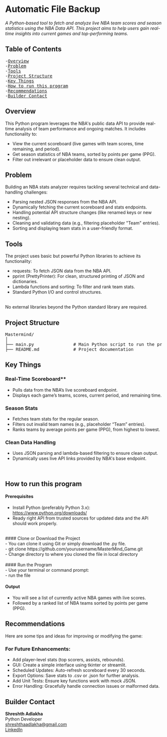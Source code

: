# Automatic File Backup 
_A Python-based tool to fetch and analyze live NBA team scores and season statistics using the NBA Data API. This project aims to help users gain real-time insights into current games and top-performing teams._

## Table of Contents
<pre>
-<a href="#overview">Overview</a>
-<a href="#problem">Problem</a>
-<a href="#tools">Tools</a>
-<a href="#project-structure">Project Structure</a>
-<a href="#key-things">Key Things</a>
-<a href="#how-to-run-this-program">How to run this program</a>
-<a href="#recommendations">Recommendations</a>
-<a href="#builder-contact">Builder Contact</a>
</pre>

<h2><a class="anchor" id="overview"></a>Overview</h2>
This Python program leverages the NBA's public data API to provide real-time analysis of team performance and ongoing matches. It includes functionality to:<br>

- View the current scoreboard (live games with team scores, time remaining, and period).<br>
- Get season statistics of NBA teams, sorted by points per game (PPG).<br>
- Filter out irrelevant or placeholder data to ensure clean output.<br>

<h2><a class="anchor" id="problem"></a>Problem</h2>
Building an NBA stats analyzer requires tackling several technical and data-handling challenges:<br>

- Parsing nested JSON responses from the NBA API.<br>
- Dynamically fetching the current scoreboard and stats endpoints.<br>
- Handling potential API structure changes (like renamed keys or new nesting).<br>
- Cleaning and validating data (e.g., filtering placeholder "Team" entries).<br>
- Sorting and displaying team stats in a user-friendly format.<br>

<h2><a class="anchor" id="tools"></a>Tools</h2>
The project uses basic but powerful Python libraries to achieve its functionality:<br>

- requests: To fetch JSON data from the NBA API.<br>
- pprint (PrettyPrinter): For clean, structured printing of JSON and dictionaries.<br>
- Lambda functions and sorting: To filter and rank team stats.<br>
- Standard Python I/O and control structures.<br>
<br>
No external libraries beyond the Python standard library are required.<br>



<h2><a class="anchor" id="projec-structure"></a>Project Structure</h2>
<pre>Mastermind/
│
├── main.py               # Main Python script to run the program
├── README.md             # Project documentation
</pre>

<h2><a class="anchor" id="key-things"></a>Key Things</h2>

### Real-Time Scoreboard**<br>

- Pulls data from the NBA’s live scoreboard endpoint.<br>
- Displays each game’s teams, scores, current period, and remaining time.<br>

### Season Stats<br>
- Fetches team stats for the regular season.<br>
- Filters out invalid team names (e.g., placeholder “Team” entries).<br>
- Ranks teams by average points per game (PPG), from highest to lowest.<br>

### Clean Data Handling<br>
- Uses JSON parsing and lambda-based filtering to ensure clean output.<br>
- Dynamically uses live API links provided by NBA's base endpoint.<br>
<br>
<h2><a class="anchor" id="how-to-run-this-program"></a>How to run this program</h2>

#### Prerequisites<br>
- Install Python (preferably Python 3.x): https://www.python.org/downloads/<br>
- Ready right API from trusted sources for updated data and the APi should work properly.
<br>
#### Clone or Download the Project<br>
- You can clone it using Git or simply download the .py file.<br>
- git clone https://github.com/yourusername/MasterMind_Game.git<br>
- Change directory to where you cloned the file in local directory<br>
<br>
#### Run the Program<br>
- Use your terminal or command prompt:<br>
- run the file<br>

#### Output<br>
- You will see a list of currently active NBA games with live scores.<br>
- Followed by a ranked list of NBA teams sorted by points per game (PPG).<br>


<h2><a class="anchor" id="recommendations"></a>Recommendations</h2>
Here are some tips and ideas for improving or modifying the game:<br>

### For Future Enhancements:<br>

- Add player-level stats (top scorers, assists, rebounds).<br>
- GUI: Create a simple interface using tkinter or streamlit.<br>
- Scheduled Updates: Auto-refresh scoreboard every 30 seconds.<br>
- Export Options: Save stats to .csv or .json for further analysis.<br>
- Add Unit Tests: Ensure key functions work with mock JSON.<br>
- Error Handling: Gracefully handle connection issues or malformed data.<br>

<h2><a class="anchor" id="builder-contact"></a>Builder Contact</h2>

**Shreshth Adlakha**<br>
Python Developer<br>
shreshthaadlakha@gmail.com <br>
[LinkedIn](https://www.linkedin.com/in/shreshthadlakha/)